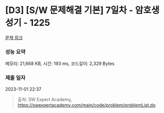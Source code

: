 # [D3] [S/W 문제해결 기본] 7일차 - 암호생성기 - 1225 

[문제 링크](https://swexpertacademy.com/main/code/problem/problemDetail.do?contestProbId=AV14uWl6AF0CFAYD) 

### 성능 요약

메모리: 21,668 KB, 시간: 193 ms, 코드길이: 2,329 Bytes

### 제출 일자

2023-11-01 22:37



> 출처: SW Expert Academy, https://swexpertacademy.com/main/code/problem/problemList.do